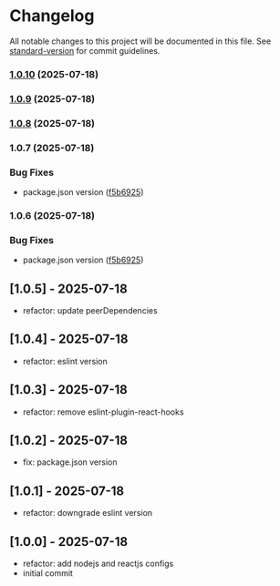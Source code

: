 # Changelog

All notable changes to this project will be documented in this file. See [standard-version](https://github.com/conventional-changelog/standard-version) for commit guidelines.

### [1.0.10](https://github.com/tufcoder/eslint-config/compare/v1.0.9...v1.0.10) (2025-07-18)

### [1.0.9](https://github.com/tufcoder/eslint-config/compare/v1.0.8...v1.0.9) (2025-07-18)

### [1.0.8](https://github.com/tufcoder/eslint-config/compare/v1.0.7...v1.0.8) (2025-07-18)

### 1.0.7 (2025-07-18)


### Bug Fixes

* package.json version ([f5b6925](https://github.com/tufcoder/eslint-config/commit/f5b692518eb2ea728d8e90e7b343be5fe2a3582c))

### 1.0.6 (2025-07-18)


### Bug Fixes

* package.json version ([f5b6925](https://github.com/tufcoder/eslint-config/commit/f5b692518eb2ea728d8e90e7b343be5fe2a3582c))

## [1.0.5] - 2025-07-18
- refactor: update peerDependencies

## [1.0.4] - 2025-07-18
- refactor: eslint version

## [1.0.3] - 2025-07-18
- refactor: remove eslint-plugin-react-hooks

## [1.0.2] - 2025-07-18
- fix: package.json version

## [1.0.1] - 2025-07-18
- refactor: downgrade eslint version

## [1.0.0] - 2025-07-18
- refactor: add nodejs and reactjs configs
- initial commit
